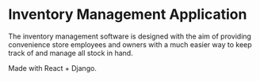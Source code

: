 # Inventory Management Application
The inventory management software is designed with the aim of providing convenience store employees and owners with
a much easier way to keep track of and manage all stock in hand.

Made with React + Django.
